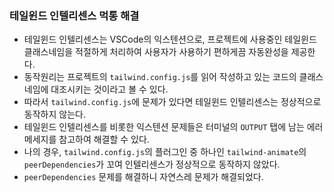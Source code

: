### 테일윈드 인텔리센스 먹통 해결

- 테일윈드 인텔리센스는 VSCode의 익스텐션으로, 프로젝트에 사용중인 테일윈드 클래스네임을 적절하게 처리하여 사용자가 사용하기 편하게끔 자동완성을 제공한다.
- 동작원리는 프로젝트의 `tailwind.config.js`를 읽어 작성하고 있는 코드의 클래스네임에 대조시키는 것이라고 볼 수 있다.
- 따라서 `tailwind.config.js`에 문제가 있다면 테일윈드 인텔리센스는 정상적으로 동작하지 않는다. 
- 테일윈드 인텔리센스를 비롯한 익스텐션 문제들은 터미널의 `OUTPUT` 탭에 남는 에러메세지를 참고하여 해결할 수 있다.
- 나의 경우, `tailwind.config.js`의 플러그인 중 하나인 `tailwind-animate`의 `peerDependencies`가 꼬여 인텔리센스가 정상적으로 동작하지 않았다.
- `peerDependencies` 문제를 해결하니 자연스레 문제가 해결되었다.
